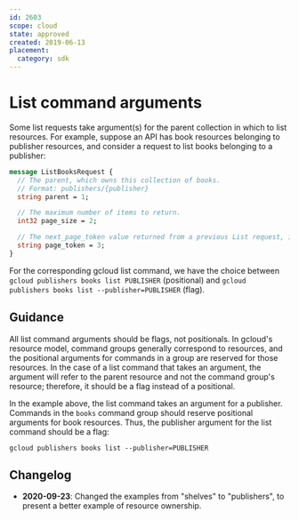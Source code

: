```yaml
---
id: 2603
scope: cloud
state: approved
created: 2019-06-13
placement:
  category: sdk
---
```


# List command arguments

Some list requests take argument(s) for the parent collection in which to list
resources. For example, suppose an API has book resources belonging to publisher
resources, and consider a request to list books belonging to a publisher:

```proto
message ListBooksRequest {
  // The parent, which owns this collection of books.
  // Format: publishers/{publisher}
  string parent = 1;

  // The maximum number of items to return.
  int32 page_size = 2;

  // The next_page_token value returned from a previous List request, if any.
  string page_token = 3;
}
```

For the corresponding gcloud list command, we have the choice between
`gcloud publishers books list PUBLISHER` (positional) and
`gcloud publishers books list --publisher=PUBLISHER` (flag).

## Guidance

All list command arguments should be flags, not positionals. In gcloud's
resource model, command groups generally correspond to resources, and the
positional arguments for commands in a group are reserved for those resources.
In the case of a list command that takes an argument, the argument will refer
to the parent resource and not the command group's resource; therefore, it
should be a flag instead of a positional.

In the example above, the list command takes an argument for a publisher. Commands
in the `books` command group should reserve positional arguments for book
resources. Thus, the publisher argument for the list command should be a flag:

```
gcloud publishers books list --publisher=PUBLISHER
```

## Changelog

- **2020-09-23**: Changed the examples from "shelves" to "publishers", to
  present a better example of resource ownership.
